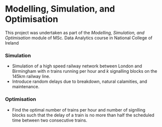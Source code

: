 # Modelling, Simulation, and Optimisation

This project was undertaken as part of the *Modelling, Simulation, and Optimisation* module of MSc. Data Analytics course in National College of Ireland

### Simulation

- Simulation of a high speed railway network between London and Birmingham with *n* trains running per hour and *k* signalling blocks on the 145km railway line.
- Introduce random delays due to breakdown, natural calamities, and maintenance.

### Optimisation

- Find the optimal number of trains per hour and number of signlling blocks such that the delay of a train is no more than half the scheduled time between two consecutive trains.
